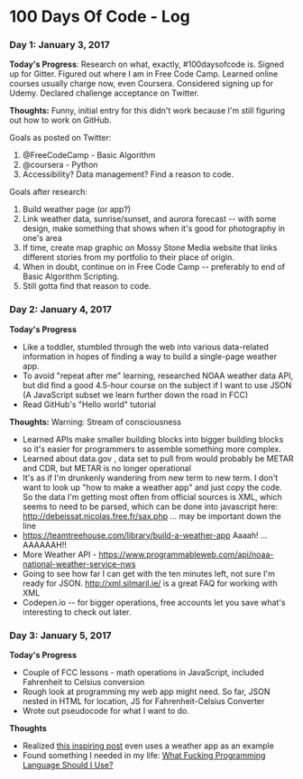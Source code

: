 # 100 Days Of Code - Log

### Day 1: January 3, 2017

**Today's Progress**: Research on what, exactly, #100daysofcode is. Signed up for Gitter. Figured out where I am in Free Code Camp. Learned online courses usually charge now, even Coursera. Considered signing up for Udemy. Declared challenge acceptance on Twitter. 

**Thoughts:** Funny, initial entry for this didn't work because I'm still figuring out how to work on GitHub. 

Goals as posted on Twitter:
 1. @FreeCodeCamp - Basic Algorithm
 2. @coursera - Python  
 3. Accessibility? Data management? Find a reason to code.

Goals after research:
1. Build weather page (or app?)
2. Link weather data, sunrise/sunset, and aurora forecast -- with some design, make something that shows when it's good for photography in one's area
3. If time, create map graphic on Mossy Stone Media website that links different stories from my portfolio to their place of origin. 
4. When in doubt, continue on in Free Code Camp -- preferably to end of Basic Algorithm Scripting. 
5. Still gotta find that reason to code.

### Day 2: January 4, 2017

**Today's Progress**
- Like a toddler, stumbled through the web into various data-related information in hopes of finding a way to build a single-page weather app. 
- To avoid "repeat after me" learning, researched NOAA weather data API, but did find a good 4.5-hour course on the subject if I want to use JSON (A JavaScript subset we learn further down the road in FCC) 
- Read GitHub's "Hello world" tutorial

**Thoughts:** 
Warning: Stream of consciousness
- Learned APIs make smaller building blocks into bigger building blocks so it's easier for programmers to assemble something more complex. 
- Learned about data.gov , data set to pull from would probably be METAR and CDR, but METAR is no longer operational
- It's as if I'm drunkenly wandering from new term to new term. I don't want to look up "how to make a weather app" and just copy the code. So the data I'm getting most often from official sources is XML, which seems to need to be parsed, which can be done into javascript here: http://debeissat.nicolas.free.fr/sax.php ... may be important down the line
- https://teamtreehouse.com/library/build-a-weather-app Aaaah! ... AAAAAAH!! 
- More Weather API - https://www.programmableweb.com/api/noaa-national-weather-service-nws
- Going to see how far I can get with the ten minutes left, not sure I'm ready for JSON. http://xml.silmaril.ie/ is a great FAQ for working with XML 
- Codepen.io -- for bigger operations, free accounts let you save what's interesting to check out later. 

### Day 3: January 5, 2017

**Today's Progress**
- Couple of FCC lessons - math operations in JavaScript, included Fahrenheit to Celsius conversion
- Rough look at programming my web app might need. So far, JSON nested in HTML for location, JS for Fahrenheit-Celsius Converter
- Wrote out pseudocode for what I want to do. 

**Thoughts**
- Realized [this inspiring post](https://medium.freecodecamp.com/how-to-get-a-developer-job-in-less-than-a-year-c27bbfe71645#.ro3w4nc1q) even uses a weather app as an example
- Found something I needed in my life: [What Fucking Programming Language Should I Use?](http://www.wfplsiu.com)

<!--**Link to work:** [Calculator App](http://www.example.com)


### Day 0: February 30, 2016 (Example 2)
##### (delete me or comment me out)

**Today's Progress**: Fixed CSS, worked on canvas functionality for the app.

**Thoughts**: I really struggled with CSS, but, overall, I feel like I am slowly getting better at it. Canvas is still new for me, but I managed to figure out some basic functionality.

**Link(s) to work**: [Calculator App](http://www.example.com)


### Day 1: June 27, Monday

**Today's Progress**: I've gone through many exercises on FreeCodeCamp.

**Thoughts** I've recently started coding, and it's a great feeling when I finally solve an algorithm challenge after a lot of attempts and hours spent.

**Link(s) to work**
1. [Find the Longest Word in a String](https://www.freecodecamp.com/challenges/find-the-longest-word-in-a-string)
2. [Title Case a Sentence](https://www.freecodecamp.com/challenges/title-case-a-sentence)*/-->
